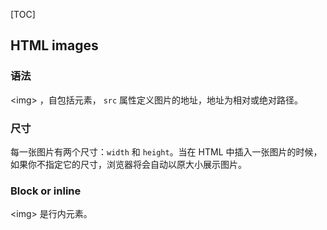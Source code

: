 [TOC]

## HTML images

### 语法

&lt;img&gt; ，自包括元素， `src` 属性定义图片的地址，地址为相对或绝对路径。

### 尺寸

每一张图片有两个尺寸：`width`  和 `height`。当在 HTML 中插入一张图片的时候，如果你不指定它的尺寸，浏览器将会自动以原大小展示图片。

### Block or inline

&lt;img&gt;  是行内元素。